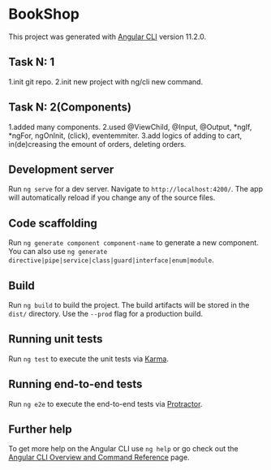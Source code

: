 # BookShop

This project was generated with [Angular CLI](https://github.com/angular/angular-cli) version 11.2.0.

## Task N: 1

1.init git repo.
2.init new project with ng/cli new command.

## Task N: 2(Components)

1.added many components.
2.used @ViewChild, @Input, @Output, *ngIf, *ngFor,
ngOnInit, (click), eventemmiter.
3.add logics of adding to cart, in(de)creasing the emount of orders, deleting orders.

## Development server

Run `ng serve` for a dev server. Navigate to `http://localhost:4200/`. The app will automatically reload if you change any of the source files.

## Code scaffolding

Run `ng generate component component-name` to generate a new component. You can also use `ng generate directive|pipe|service|class|guard|interface|enum|module`.

## Build

Run `ng build` to build the project. The build artifacts will be stored in the `dist/` directory. Use the `--prod` flag for a production build.

## Running unit tests

Run `ng test` to execute the unit tests via [Karma](https://karma-runner.github.io).

## Running end-to-end tests

Run `ng e2e` to execute the end-to-end tests via [Protractor](http://www.protractortest.org/).

## Further help

To get more help on the Angular CLI use `ng help` or go check out the [Angular CLI Overview and Command Reference](https://angular.io/cli) page.
